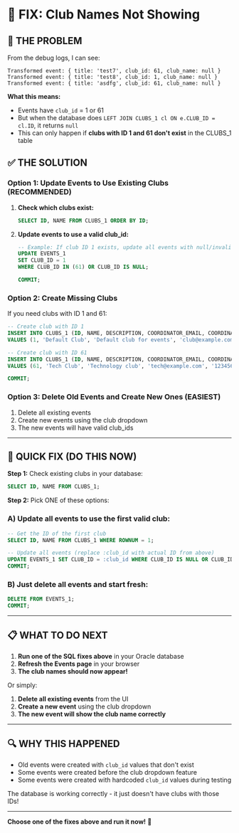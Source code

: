 # 🔧 FIX: Club Names Not Showing

## 🎯 THE PROBLEM

From the debug logs, I can see:
```
Transformed event: { title: 'test7', club_id: 61, club_name: null }
Transformed event: { title: 'test8', club_id: 1, club_name: null }
Transformed event: { title: 'asdfg', club_id: 61, club_name: null }
```

**What this means:**
- Events have `club_id` = 1 or 61
- But when the database does `LEFT JOIN CLUBS_1 cl ON e.CLUB_ID = cl.ID`, it returns `null`
- This can only happen if **clubs with ID 1 and 61 don't exist** in the CLUBS_1 table

## ✅ THE SOLUTION

### Option 1: Update Events to Use Existing Clubs (RECOMMENDED)

1. **Check which clubs exist:**
   ```sql
   SELECT ID, NAME FROM CLUBS_1 ORDER BY ID;
   ```

2. **Update events to use a valid club_id:**
   ```sql
   -- Example: If club ID 1 exists, update all events with null/invalid clubs
   UPDATE EVENTS_1 
   SET CLUB_ID = 1 
   WHERE CLUB_ID IN (61) OR CLUB_ID IS NULL;
   
   COMMIT;
   ```

### Option 2: Create Missing Clubs

If you need clubs with ID 1 and 61:
```sql
-- Create club with ID 1
INSERT INTO CLUBS_1 (ID, NAME, DESCRIPTION, COORDINATOR_EMAIL, COORDINATOR_CONTACT)
VALUES (1, 'Default Club', 'Default club for events', 'club@example.com', '1234567890');

-- Create club with ID 61
INSERT INTO CLUBS_1 (ID, NAME, DESCRIPTION, COORDINATOR_EMAIL, COORDINATOR_CONTACT)
VALUES (61, 'Tech Club', 'Technology club', 'tech@example.com', '1234567890');

COMMIT;
```

### Option 3: Delete Old Events and Create New Ones (EASIEST)

1. Delete all existing events
2. Create new events using the club dropdown
3. The new events will have valid club_ids

---

## 🚀 QUICK FIX (DO THIS NOW)

**Step 1:** Check existing clubs in your database:
```sql
SELECT ID, NAME FROM CLUBS_1;
```

**Step 2:** Pick ONE of these options:

### A) Update all events to use the first valid club:
```sql
-- Get the ID of the first club
SELECT ID, NAME FROM CLUBS_1 WHERE ROWNUM = 1;

-- Update all events (replace :club_id with actual ID from above)
UPDATE EVENTS_1 SET CLUB_ID = :club_id WHERE CLUB_ID IS NULL OR CLUB_ID NOT IN (SELECT ID FROM CLUBS_1);
COMMIT;
```

### B) Just delete all events and start fresh:
```sql
DELETE FROM EVENTS_1;
COMMIT;
```

---

## 📋 WHAT TO DO NEXT

1. **Run one of the SQL fixes above** in your Oracle database
2. **Refresh the Events page** in your browser
3. **The club names should now appear!**

Or simply:
1. **Delete all existing events** from the UI
2. **Create a new event** using the club dropdown
3. **The new event will show the club name correctly**

---

## 🔍 WHY THIS HAPPENED

- Old events were created with `club_id` values that don't exist
- Some events were created before the club dropdown feature
- Some events were created with hardcoded `club_id` values during testing

The database is working correctly - it just doesn't have clubs with those IDs!

---

**Choose one of the fixes above and run it now!** 🚀

